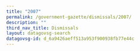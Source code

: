 ```yaml
---
title: "2007"
permalink: /government-gazette/dismissals/2007/
description: ""
third_nav_title: Dismissals
layout: datagovsg-search
datagovsg-id: d_6a9426aeff513a953f900938fb77e44c
---
```


